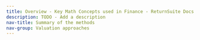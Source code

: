 ```yaml
---
title: Overview - Key Math Concepts used in Finance - ReturnSuite Docs
description: TODO - Add a description
nav-title: Summary of the methods
nav-group: Valuation approaches
---
```


